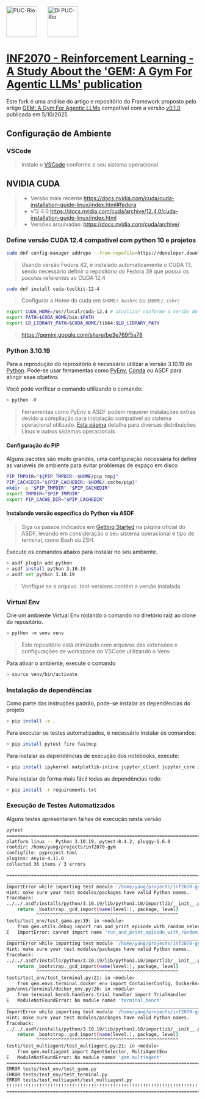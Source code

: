 <div style="display:flex;gap:16px;align-items:center;margin-bottom:32px">
  <img src="https://www.puc-rio.br/imagens/brasao_preto_horizontal.svg" alt="PUC-Rio" style="height:80px;margin-right:12px"/>
  <img src="https://www.inf.puc-rio.br/wordpress/wp-content/themes/puc-di/assets/img/theme/logo.png" alt="DI PUC-Rio" style="height:80px"/>
</div>


# [INF2070 - Reinforcement Learning - A Study About the 'GEM: A Gym For Agentic LLMs' publication](./README.md)

Este fork é uma análise do artigo e repositório do Framework proposto pelo artigo [GEM: A Gym For Agentic LLMs](https://arxiv.org/pdf/2510.01051) compatível com a versão [v0.1.0](https://github.com/axon-rl/gem/tree/2780ab6a7626c012092c045f5b9747062be35214) publicada em 5/10/2025.

## Configuração de Ambiente

### VSCode

> Instale o [VSCode](https://code.visualstudio.com/) conforme o seu sistema operacional.

## NVIDIA CUDA

> - Versão mais recente <https://docs.nvidia.com/cuda/cuda-installation-guide-linux/index.html#fedora>
> - v12.4.0 <https://docs.nvidia.com/cuda/archive/12.4.0/cuda-installation-guide-linux/index.html>
> - Versões arquivadas: <https://docs.nvidia.com/cuda/archive/>


### Define versão CUDA 12.4 compativel com python 10 e projetos

```bash
sudo dnf config-manager addrepo --from-repofile=https://developer.download.nvidia.com/compute/cuda/repos/fedora39/x86_64/cuda-fedora39.repo
```

> Usando versão Fedora 42, é instalado automaticamente o CUDA 13, sendo necessário definir o repositório do Fedora 39 que possui os pacotes referentes ao CUDA 12.4

```bash
sudo dnf install cuda-toolkit-12-4
```

> Configurar a Home do cuda em `$HOME/.bashrc` ou `$HOME/.zshrc`

```bash
export CUDA_HOME=/usr/local/cuda-12.4 # atualizar conforme a versão do cuda
export PATH=$CUDA_HOME/bin:$PATH
export LD_LIBRARY_PATH=$CUDA_HOME/lib64:$LD_LIBRARY_PATH
``` 

> <https://gemini.google.com/share/be3e769f5a78>

### Python 3.10.19

Para a reprodução do reprositório é necessário utilizar a versão 3.10.19 do [Python](https://www.python.org/downloads/). Pode-se usar ferramentas como [PyEnv](https://github.com/pyenv/pyenv), [Conda](https://anaconda.org/anaconda/conda) ou ASDF para atingir esse objetivo.

Você pode verificar o comando utilizando o comando:

```bash
> python -V
```

> Ferramentas como PyEnv e ASDF podem requerer instalações extras devido a compilação para instalação compatível ao sistema operacional utilizado. [Esta página](https://github.com/pyenv/pyenv/wiki#suggested-build-environment) detalha para diversas  distribuições Linux e outros sistemas operacionais

#### Configuração do PIP

Alguns pacotes são muito grandes, uma configuração necessária foi definir as variaveis de ambiente para evitar problemas de espaço em disco

```bash
PIP_TMPDIR="${PIP_TMPDIR:-$HOME/pip_tmp}"
PIP_CACHEDIR="${PIP_CACHEDIR:-$HOME/.cache/pip}"
mkdir -p "$PIP_TMPDIR" "$PIP_CACHEDIR"
export TMPDIR="$PIP_TMPDIR"
export PIP_CACHE_DIR="$PIP_CACHEDIR"
``` 


#### Instalando versão específica do Python via ASDF

> Siga os passos indicados em [Getting Started](https://asdf-vm.com/pt-br/guide/getting-started.html) na página oficial do ASDF, levando em consideração o seu sistema operacional e tipo de terminal, como Bash ou ZSH.

Execute os comandos abaixo para instalar no seu ambiente.

```bash
> asdf plugin add python
> asdf install python 3.10.19
> asdf set python 3.10.19
```

> Verifique se o arquivo .tool-versions contém a versão instalada

### Virtual Env

Crie um ambiente Virtual Env rodando o comando no diretório raiz ao clone do repositório.

```bash
> python -m venv venv
```

> Este repositório está otimizado com arquivos das extensões e configurações de workspace do VSCode utilizando o Venv


Para ativar o ambiente, execute o comando

```bash
> source venv/bin/activate
```

### Instalação de dependências


Como parte das instruções padrão, pode-se instalar as dependências do projeto

```bash
> pip install -e .
```

Para executar os testes automatizados, é necessário instalar os comandos:

```bash
> pip install pytest fire fastmcp
```

Para instalar as dependências de execução dos notebooks, execute:


```bash
> pip install ipykernel matplotlib-inline jupyter_client jupyter_core ipython jedi pandas numpy openpyxl jinja2
```

Para instalar de forma mais fácil todas as dependências rode:

```bash
> pip install -r requirements.txt
```


### Execução de Testes Automatizados


Alguns testes apresentaram falhas de execução nesta versão


```bash
pytest             
============================================================================================== test session starts ===============================================================================================
platform linux -- Python 3.10.19, pytest-8.4.2, pluggy-1.6.0
rootdir: /home/yang/projects/inf2070-gym
configfile: pyproject.toml
plugins: anyio-4.11.0
collected 36 items / 3 errors                                                                                                                                                                                    

===================================================================================================== ERRORS =====================================================================================================
__________________________________________________________________________________ ERROR collecting tests/test_env/test_game.py __________________________________________________________________________________
ImportError while importing test module '/home/yang/projects/inf2070-gym/tests/test_env/test_game.py'.
Hint: make sure your test modules/packages have valid Python names.
Traceback:
../../.asdf/installs/python/3.10.19/lib/python3.10/importlib/__init__.py:90: in import_module
    return _bootstrap._gcd_import(name[level:], package, level)
           ^^^^^^^^^^^^^^^^^^^^^^^^^^^^^^^^^^^^^^^^^^^^^^^^^^^^
tests/test_env/test_game.py:19: in <module>
    from gem.utils.debug import run_and_print_episode_with_random_selection
E   ImportError: cannot import name 'run_and_print_episode_with_random_selection' from 'gem.utils.debug' (/home/yang/projects/inf2070-gym/gem/utils/debug.py)
________________________________________________________________________________ ERROR collecting tests/test_env/test_terminal.py ________________________________________________________________________________
ImportError while importing test module '/home/yang/projects/inf2070-gym/tests/test_env/test_terminal.py'.
Hint: make sure your test modules/packages have valid Python names.
Traceback:
../../.asdf/installs/python/3.10.19/lib/python3.10/importlib/__init__.py:90: in import_module
    return _bootstrap._gcd_import(name[level:], package, level)
           ^^^^^^^^^^^^^^^^^^^^^^^^^^^^^^^^^^^^^^^^^^^^^^^^^^^^
tests/test_env/test_terminal.py:21: in <module>
    from gem.envs.terminal.docker_env import ContainerConfig, DockerEnv, TaskConfig
gem/envs/terminal/docker_env.py:26: in <module>
    from terminal_bench.handlers.trial_handler import TrialHandler
E   ModuleNotFoundError: No module named 'terminal_bench'
___________________________________________________________________________ ERROR collecting tests/test_multiagent/test_multiagent.py ____________________________________________________________________________
ImportError while importing test module '/home/yang/projects/inf2070-gym/tests/test_multiagent/test_multiagent.py'.
Hint: make sure your test modules/packages have valid Python names.
Traceback:
../../.asdf/installs/python/3.10.19/lib/python3.10/importlib/__init__.py:90: in import_module
    return _bootstrap._gcd_import(name[level:], package, level)
           ^^^^^^^^^^^^^^^^^^^^^^^^^^^^^^^^^^^^^^^^^^^^^^^^^^^^
tests/test_multiagent/test_multiagent.py:21: in <module>
    from gem.multiagent import AgentSelector, MultiAgentEnv
E   ModuleNotFoundError: No module named 'gem.multiagent'
============================================================================================ short test summary info =============================================================================================
ERROR tests/test_env/test_game.py
ERROR tests/test_env/test_terminal.py
ERROR tests/test_multiagent/test_multiagent.py
!!!!!!!!!!!!!!!!!!!!!!!!!!!!!!!!!!!!!!!!!!!!!!!!!!!!!!!!!!!!!!!!!!!!!!!!!!!!!!!!!!!! Interrupted: 3 errors during collection !!!!!!!!!!!!!!!!!!!!!!!!!!!!!!!!!!!!!!!!!!!!!!!!!!!!!!!!!!!!!!!!!!!!!!!!!!!!!!!!!!!!!
=============================================================================================== 3 errors in 10.32s ===============================================================================================
```

